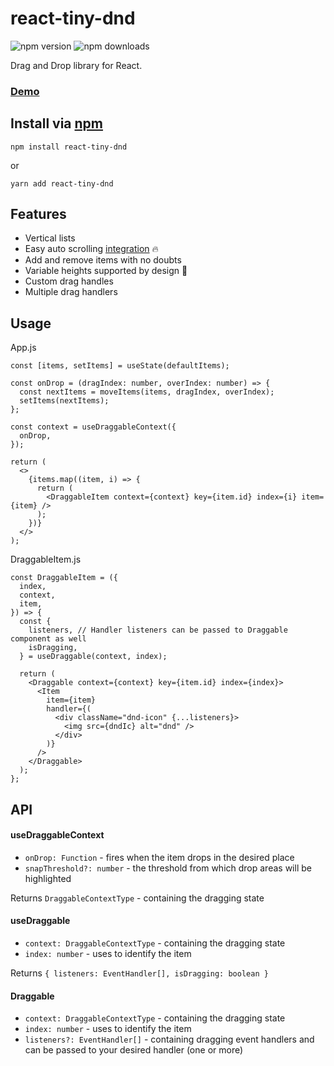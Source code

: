 # react-tiny-dnd
![npm version](https://img.shields.io/npm/v/react-tiny-dnd?logo=npm)
![npm downloads](https://img.shields.io/npm/dw/react-tiny-dnd?logo=npm)

Drag and Drop library for React.

### [Demo](https://react-tiny-dnd.netlify.app)

## Install via [npm](https://www.npmjs.com/package/react-tiny-dnd)

```shell
npm install react-tiny-dnd
```

or

```shell
yarn add react-tiny-dnd
```

## Features
- Vertical lists
- Easy auto scrolling [integration](https://github.com/hosembafer/react-tiny-dnd/blob/main/demo/src/App.tsx#L97) 🔥
- Add and remove items with no doubts
- Variable heights supported by design 🚀
- Custom drag handles
- Multiple drag handlers

## Usage

App.js
```JSX
const [items, setItems] = useState(defaultItems);

const onDrop = (dragIndex: number, overIndex: number) => {
  const nextItems = moveItems(items, dragIndex, overIndex);
  setItems(nextItems);
};

const context = useDraggableContext({
  onDrop,
});

return (
  <>
    {items.map((item, i) => {
      return (
        <DraggableItem context={context} key={item.id} index={i} item={item} />
      );
    })}
  </>
);
```

DraggableItem.js
```JSX
const DraggableItem = ({
  index,
  context,
  item,
}) => {
  const {
    listeners, // Handler listeners can be passed to Draggable component as well
    isDragging,
  } = useDraggable(context, index);
  
  return (
    <Draggable context={context} key={item.id} index={index}>
      <Item
        item={item}
        handler={(
          <div className="dnd-icon" {...listeners}>
            <img src={dndIc} alt="dnd" />
          </div>
        )}
      />
    </Draggable>
  );
};
```

## API

#### useDraggableContext
- `onDrop: Function` - fires when the item drops in the desired place
- `snapThreshold?: number` - the threshold from which drop areas will be highlighted

Returns `DraggableContextType` - containing the dragging state

#### useDraggable
- `context: DraggableContextType` - containing the dragging state
- `index: number` - uses to identify the item

Returns `{ listeners: EventHandler[], isDragging: boolean }`

#### Draggable
- `context: DraggableContextType` - containing the dragging state
- `index: number` - uses to identify the item
- `listeners?: EventHandler[]` - containing dragging event handlers and can be passed to your desired handler (one or more)
